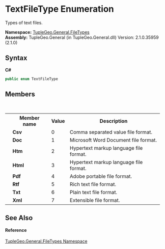 # TextFileType Enumeration
 

Types of text files.

**Namespace:**&nbsp;<a href="N_TupleGeo_General_FileTypes">TupleGeo.General.FileTypes</a><br />**Assembly:**&nbsp;TupleGeo.General (in TupleGeo.General.dll) Version: 2.1.0.35959 (2.1.0)

## Syntax

**C#**<br />
``` C#
public enum TextFileType
```


## Members
&nbsp;<table><tr><th></th><th>Member name</th><th>Value</th><th>Description</th></tr><tr><td /><td target="F:TupleGeo.General.FileTypes.TextFileType.Csv">**Csv**</td><td>0</td><td>Comma separated value file format.</td></tr><tr><td /><td target="F:TupleGeo.General.FileTypes.TextFileType.Doc">**Doc**</td><td>1</td><td>Microsoft Word Document file format.</td></tr><tr><td /><td target="F:TupleGeo.General.FileTypes.TextFileType.Htm">**Htm**</td><td>2</td><td>Hypertext markup language file format.</td></tr><tr><td /><td target="F:TupleGeo.General.FileTypes.TextFileType.Html">**Html**</td><td>3</td><td>Hypertext markup language file format.</td></tr><tr><td /><td target="F:TupleGeo.General.FileTypes.TextFileType.Pdf">**Pdf**</td><td>4</td><td>Adobe portable file format.</td></tr><tr><td /><td target="F:TupleGeo.General.FileTypes.TextFileType.Rtf">**Rtf**</td><td>5</td><td>Rich text file format.</td></tr><tr><td /><td target="F:TupleGeo.General.FileTypes.TextFileType.Txt">**Txt**</td><td>6</td><td>Plain text file format.</td></tr><tr><td /><td target="F:TupleGeo.General.FileTypes.TextFileType.Xml">**Xml**</td><td>7</td><td>Extensible file format.</td></tr></table>

## See Also


#### Reference
<a href="N_TupleGeo_General_FileTypes">TupleGeo.General.FileTypes Namespace</a><br />
